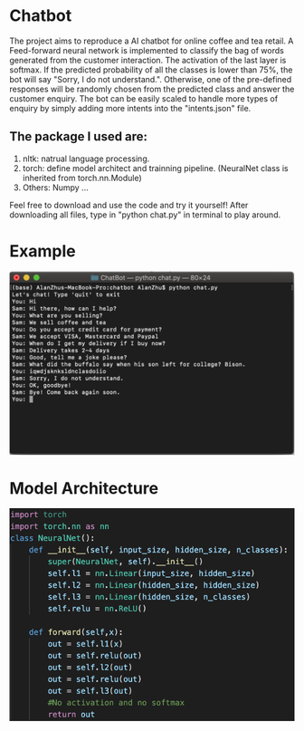 # Chatbot
The project aims to reproduce a AI chatbot for online coffee and tea retail. A Feed-forward neural network is implemented to classify the bag of words generated from the customer interaction. The activation of the last layer is softmax. If the predicted probability of all the classes is lower than 75%, the bot will say "Sorry, I do not understand.". Otherwise, one of the pre-defined responses will be randomly chosen from the predicted class and answer the customer enquiry. The bot can be easily scaled to handle more types of enquiry by simply adding more intents into the "intents.json" file.

## The package I used are:
1. nltk: natrual language processing.
2. torch: define model architect and trainning pipeline. (NeuralNet class is inherited from torch.nn.Module)
3. Others: Numpy ...

Feel free to download and use the code and try it yourself! After downloading all files, type in "python chat.py" in terminal to play around.

# Example
![ScreenShot](Chatbot.png)

# Model Architecture 
![ScreenShot](ModelAch.png)
